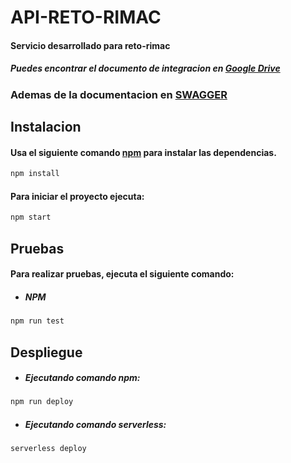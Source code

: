 # API-RETO-RIMAC

#### Servicio desarrollado para reto-rimac

##### Puedes encontrar el documento de integracion en [Google Drive](https://drive.google.com/file/d/1t-Tgyl3zOJgbxP9DRIonOcz5fJdiE3yU/view?usp=sharing)
### Ademas de la documentacion en [SWAGGER](https://app.swaggerhub.com/apis-docs/JMAppsIA/api-reto_rimac_swapi/1.0.0-oas3)

## Instalacion

#### Usa el siguiente comando [npm](https://www.npmjs.com/get-npm) para instalar las dependencias.

```bash
npm install
```

#### Para iniciar el proyecto ejecuta:

```bash
npm start
```

## Pruebas

#### Para realizar pruebas, ejecuta el siguiente comando:

-   #####   NPM
```bash
npm run test
```

## Despliegue

-   ##### Ejecutando comando npm:
```bash
npm run deploy
```
    
-   ##### Ejecutando comando serverless:
```bash
serverless deploy
```
